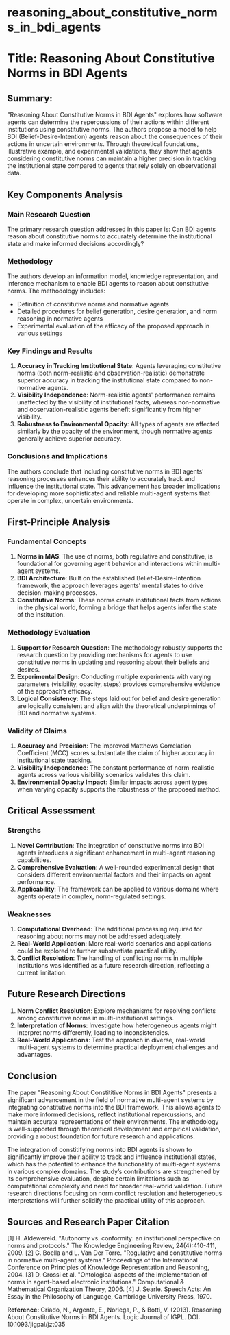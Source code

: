 # reasoning_about_constitutive_norms_in_bdi_agents

# Title: Reasoning About Constitutive Norms in BDI Agents

## Summary:
"Reasoning About Constitutive Norms in BDI Agents" explores how software agents can determine the repercussions of their actions within different institutions using constitutive norms. The authors propose a model to help BDI (Belief-Desire-Intention) agents reason about the consequences of their actions in uncertain environments. Through theoretical foundations, illustrative example, and experimental validations, they show that agents considering constitutive norms can maintain a higher precision in tracking the institutional state compared to agents that rely solely on observational data.

## Key Components Analysis

### Main Research Question
The primary research question addressed in this paper is: Can BDI agents reason about constitutive norms to accurately determine the institutional state and make informed decisions accordingly?

### Methodology
The authors develop an information model, knowledge representation, and inference mechanism to enable BDI agents to reason about constitutive norms. The methodology includes:
- Definition of constitutive norms and normative agents
- Detailed procedures for belief generation, desire generation, and norm reasoning in normative agents
- Experimental evaluation of the efficacy of the proposed approach in various settings

### Key Findings and Results
1. **Accuracy in Tracking Institutional State**: Agents leveraging constitutive norms (both norm-realistic and observation-realistic) demonstrate superior accuracy in tracking the institutional state compared to non-normative agents.
2. **Visibility Independence**: Norm-realistic agents' performance remains unaffected by the visibility of institutional facts, whereas non-normative and observation-realistic agents benefit significantly from higher visibility.
3. **Robustness to Environmental Opacity**: All types of agents are affected similarly by the opacity of the environment, though normative agents generally achieve superior accuracy.

### Conclusions and Implications
The authors conclude that including constitutive norms in BDI agents' reasoning processes enhances their ability to accurately track and influence the institutional state. This advancement has broader implications for developing more sophisticated and reliable multi-agent systems that operate in complex, uncertain environments.

## First-Principle Analysis

### Fundamental Concepts
1. **Norms in MAS**: The use of norms, both regulative and constitutive, is foundational for governing agent behavior and interactions within multi-agent systems.
2. **BDI Architecture**: Built on the established Belief-Desire-Intention framework, the approach leverages agents' mental states to drive decision-making processes.
3. **Constitutive Norms**: These norms create institutional facts from actions in the physical world, forming a bridge that helps agents infer the state of the institution.

### Methodology Evaluation
1. **Support for Research Question**: The methodology robustly supports the research question by providing mechanisms for agents to use constitutive norms in updating and reasoning about their beliefs and desires.
2. **Experimental Design**: Conducting multiple experiments with varying parameters (visibility, opacity, steps) provides comprehensive evidence of the approach’s efficacy.
3. **Logical Consistency**: The steps laid out for belief and desire generation are logically consistent and align with the theoretical underpinnings of BDI and normative systems.

### Validity of Claims
1. **Accuracy and Precision**: The improved Matthews Correlation Coefficient (MCC) scores substantiate the claim of higher accuracy in institutional state tracking.
2. **Visibility Independence**: The constant performance of norm-realistic agents across various visibility scenarios validates this claim.
3. **Environmental Opacity Impact**: Similar impacts across agent types when varying opacity supports the robustness of the proposed method.

## Critical Assessment

### Strengths
1. **Novel Contribution**: The integration of constitutive norms into BDI agents introduces a significant enhancement in multi-agent reasoning capabilities.
2. **Comprehensive Evaluation**: A well-rounded experimental design that considers different environmental factors and their impacts on agent performance.
3. **Applicability**: The framework can be applied to various domains where agents operate in complex, norm-regulated settings.

### Weaknesses
1. **Computational Overhead**: The additional processing required for reasoning about norms may not be addressed adequately.
2. **Real-World Application**: More real-world scenarios and applications could be explored to further substantiate practical utility.
3. **Conflict Resolution**: The handling of conflicting norms in multiple institutions was identified as a future research direction, reflecting a current limitation.

## Future Research Directions
1. **Norm Conflict Resolution**: Explore mechanisms for resolving conflicts among constitutive norms in multi-institutional settings.
2. **Interpretation of Norms**: Investigate how heterogeneous agents might interpret norms differently, leading to inconsistencies.
3. **Real-World Applications**: Test the approach in diverse, real-world multi-agent systems to determine practical deployment challenges and advantages.

## Conclusion
The paper "Reasoning About Constititive Norms in BDI Agents" presents a significant advancement in the field of normative multi-agent systems by integrating constitutive norms into the BDI framework. This allows agents to make more informed decisions, reflect institutional repercussions, and maintain accurate representations of their environments. The methodology is well-supported through theoretical development and empirical validation, providing a robust foundation for future research and applications.

The integration of constitifying norms into BDI agents is shown to significantly improve their ability to track and influence institutional states, which has the potential to enhance the functionality of multi-agent systems in various complex domains. The study’s contributions are strengthened by its comprehensive evaluation, despite certain limitations such as computational complexity and need for broader real-world validation. Future research directions focusing on norm conflict resolution and heterogeneous interpretations will further solidify the practical utility of this approach.

## Sources and Research Paper Citation
[1] H. Aldewereld. "Autonomy vs. conformity: an institutional perspective on norms and protocols." The Knowledge Engineering Review, 24(4):410-411, 2009.
[2] G. Boella and L. Van Der Torre. "Regulative and constitutive norms in normative multi-agent systems." Proceedings of the International Conference on Principles of Knowledge Representation and Reasoning, 2004.
[3] D. Grossi et al. "Ontological aspects of the implementation of norms in agent-based electronic institutions." Computational & Mathematical Organization Theory, 2006.
[4] J. Searle. Speech Acts: An Essay in the Philosophy of Language, Cambridge University Press, 1970.

**Reference:**
Criado, N., Argente, E., Noriega, P., & Botti, V. (2013). Reasoning About Constitutive Norms in BDI Agents. Logic Journal of IGPL. DOI: 10.1093/jigpal/jzt035